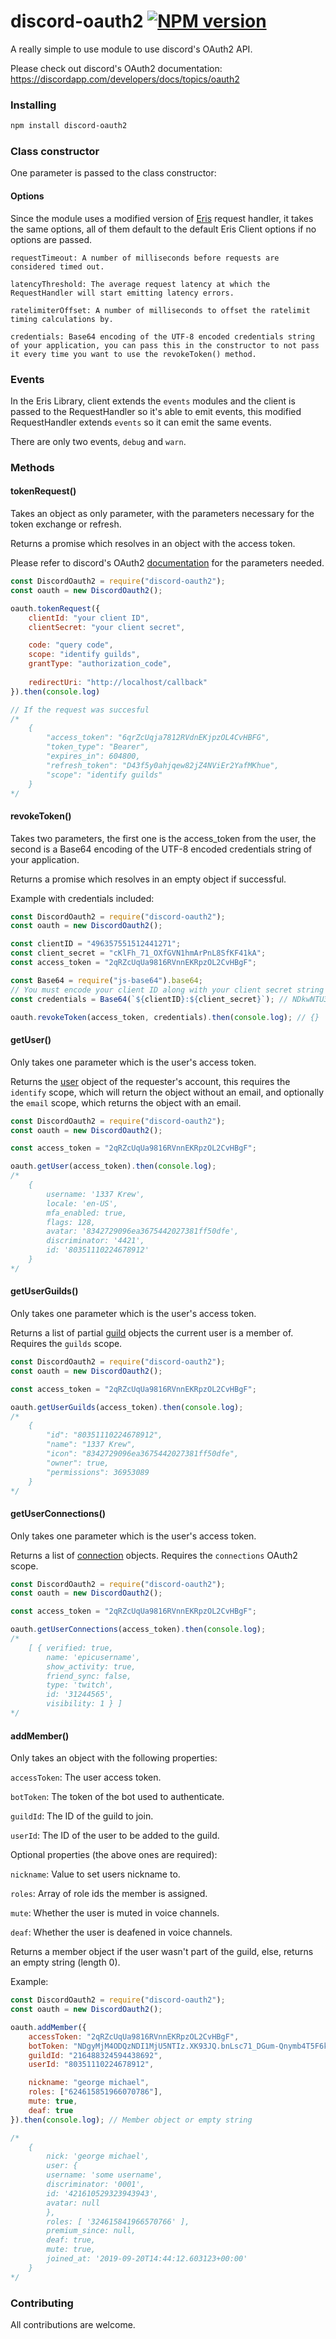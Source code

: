 # discord-oauth2 [![NPM version](https://img.shields.io/npm/v/discord-oauth2.svg?style=flat-square)](https://www.npmjs.com/package/discord-oauth2)

A really simple to use module to use discord's OAuth2 API.

Please check out discord's OAuth2 documentation: https://discordapp.com/developers/docs/topics/oauth2

### Installing

```bash
npm install discord-oauth2
```

### Class constructor

One parameter is passed to the class constructor:

#### Options

Since the module uses a modified version of [Eris](https://github.com/abalabahaha/eris) request handler, it takes the same options, all of them default to the default Eris Client options if no options are passed.

```
requestTimeout: A number of milliseconds before requests are considered timed out.

latencyThreshold: The average request latency at which the RequestHandler will start emitting latency errors.

ratelimiterOffset: A number of milliseconds to offset the ratelimit timing calculations by.

credentials: Base64 encoding of the UTF-8 encoded credentials string of your application, you can pass this in the constructor to not pass it every time you want to use the revokeToken() method.
```

### Events

In the Eris Library, client extends the `events` modules and the client is passed to the RequestHandler so it's able to emit events, this modified RequestHandler extends `events` so it can emit the same events.

There are only two events, `debug` and `warn`.

### Methods

#### tokenRequest()

Takes an object as only parameter, with the parameters necessary for the token exchange or refresh.

Returns a promise which resolves in an object with the access token.

Please refer to discord's OAuth2 [documentation](https://discordapp.com/developers/docs/topics/oauth2#authorization-code-grant-access-token-exchange-example) for the parameters needed.

```js
const DiscordOauth2 = require("discord-oauth2");
const oauth = new DiscordOauth2();

oauth.tokenRequest({
    clientId: "your client ID",
    clientSecret: "your client secret",

    code: "query code",
    scope: "identify guilds",
    grantType: "authorization_code",
    
    redirectUri: "http://localhost/callback"
}).then(console.log)

// If the request was succesful
/*
    {
        "access_token": "6qrZcUqja7812RVdnEKjpzOL4CvHBFG",
        "token_type": "Bearer",
        "expires_in": 604800,
        "refresh_token": "D43f5y0ahjqew82jZ4NViEr2YafMKhue",
        "scope": "identify guilds"
    }
*/
```

#### revokeToken()

Takes two parameters, the first one is the access_token from the user, the second is a Base64 encoding of the UTF-8 encoded credentials string of your application.

Returns a promise which resolves in an empty object if successful.

Example with credentials included:

```js
const DiscordOauth2 = require("discord-oauth2");
const oauth = new DiscordOauth2();

const clientID = "496357551512441271";
const client_secret = "cKlFh_71_OXfGVN1hmArPnL8SfKF41kA";
const access_token = "2qRZcUqUa9816RVnnEKRpzOL2CvHBgF";

const Base64 = require("js-base64").base64;
// You must encode your client ID along with your client secret string including the colon in between
const credentials = Base64(`${clientID}:${client_secret}`); // NDkwNTU3NTkxNTQyNDMxNzc1OmNLbG9oXzc4X09YV0dWTjFobU9ycm5MOFNmS0Y0MWt3

oauth.revokeToken(access_token, credentials).then(console.log); // {}
```

#### getUser()

Only takes one parameter which is the user's access token.

Returns the [user](https://discordapp.com/developers/docs/resources/user#user-object) object of the requester's account, this requires the `identify` scope, which will return the object without an email, and optionally the `email` scope, which returns the object with an email.

```js
const DiscordOauth2 = require("discord-oauth2");
const oauth = new DiscordOauth2();

const access_token = "2qRZcUqUa9816RVnnEKRpzOL2CvHBgF";

oauth.getUser(access_token).then(console.log);
/*
    { 
        username: '1337 Krew',
        locale: 'en-US',
        mfa_enabled: true,
        flags: 128,
        avatar: '8342729096ea3675442027381ff50dfe',
        discriminator: '4421',
        id: '80351110224678912' 
    }
*/
```

#### getUserGuilds()

Only takes one parameter which is the user's access token.

Returns a list of partial [guild](https://discordapp.com/developers/docs/resources/guild#guild-object) objects the current user is a member of. Requires the `guilds` scope.

```js
const DiscordOauth2 = require("discord-oauth2");
const oauth = new DiscordOauth2();

const access_token = "2qRZcUqUa9816RVnnEKRpzOL2CvHBgF";

oauth.getUserGuilds(access_token).then(console.log);
/*
    {
        "id": "80351110224678912",
        "name": "1337 Krew",
        "icon": "8342729096ea3675442027381ff50dfe",
        "owner": true,
        "permissions": 36953089
    }
*/
```

#### getUserConnections()

Only takes one parameter which is the user's access token.

Returns a list of [connection](https://discordapp.com/developers/docs/resources/user#connection-object) objects. Requires the `connections` OAuth2 scope.

```js
const DiscordOauth2 = require("discord-oauth2");
const oauth = new DiscordOauth2();

const access_token = "2qRZcUqUa9816RVnnEKRpzOL2CvHBgF";

oauth.getUserConnections(access_token).then(console.log);
/*
    [ { verified: true,
        name: 'epicusername',
        show_activity: true,
        friend_sync: false,
        type: 'twitch',
        id: '31244565',
        visibility: 1 } ]
*/
```

#### addMember()

Only takes an object with the following properties:

`accessToken`: The user access token.

`botToken`: The token of the bot used to authenticate.

`guildId`: The ID of the guild to join.

`userId`: The ID of the user to be added to the guild.

Optional properties (the above ones are required):

`nickname`: Value to set users nickname to.

`roles`: Array of role ids the member is assigned.

`mute`: Whether the user is muted in voice channels.

`deaf`: Whether the user is deafened in voice channels.

Returns a member object if the user wasn't part of the guild, else, returns an empty string (length 0).

Example:

```js
const DiscordOauth2 = require("discord-oauth2");
const oauth = new DiscordOauth2();

oauth.addMember({
    accessToken: "2qRZcUqUa9816RVnnEKRpzOL2CvHBgF",
    botToken: "NDgyMjM4ODQzNDI1MjU5NTIz.XK93JQ.bnLsc71_DGum-Qnymb4T5F6kGY8",
    guildId: "216488324594438692",
    userId: "80351110224678912",

    nickname: "george michael",
    roles: ["624615851966070786"],
    mute: true,
    deaf: true
}).then(console.log); // Member object or empty string

/*
    {
        nick: 'george michael',
        user: {
        username: 'some username',
        discriminator: '0001',
        id: '421610529323943943',
        avatar: null
        },
        roles: [ '324615841966570766' ],
        premium_since: null,
        deaf: true,
        mute: true,
        joined_at: '2019-09-20T14:44:12.603123+00:00'
    }
*/

```

### Contributing

All contributions are welcome.
